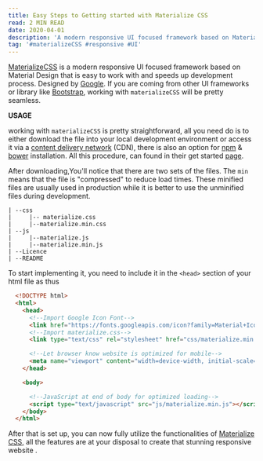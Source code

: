 ```yaml
---
title: Easy Steps to Getting started with Materialize CSS
read: 2 MIN READ
date: 2020-04-01
description: 'A modern responsive UI focused framework based on Material Design'
tag: '#materializeCSS #responsive #UI'
---
```


[MaterializeCSS](https://materializecss.com/) is a modern responsive UI focused framework based on Material Design that is easy to work with and speeds up development process. Designed by [Google](www.google.com). If you are coming from other UI frameworks or library like [Bootstrap](https://getbootstrap.com/),  working with `materializeCSS` will be pretty seamless.

**USAGE**

working with `materializeCSS` is pretty straightforward,  all you need do is to either download the file into your local development environment or access it via a [content delivery network](https://cdnjs.com/libraries/materialize) (CDN),  there is also an option for [npm](https://www.npmjs.com/) & [bower](https://bower.io/) installation.  All this procedure,  can found in their get started [page](https://materializecss.com/getting-started.html).


After downloading,You'll notice that there are two sets of the files. The `min` means that the file is "compressed" to reduce load times. These minified files are usually used in production while it is better to use the unminified files during development.

```str
| --css
|     |-- materialize.css 
|     |--materialize.min.css
| --js
|     |--materialize.js
|     |--materialize.min.js
| --Licence 
| --README
```

To start implementing it,  you need to include it in the `<head>` section of your html file as thus

```html
  <!DOCTYPE html>
  <html>
    <head>
      <!--Import Google Icon Font-->
      <link href="https://fonts.googleapis.com/icon?family=Material+Icons" rel="stylesheet">
      <!--Import materialize.css-->
      <link type="text/css" rel="stylesheet" href="css/materialize.min.css"  media="screen,projection"/>

      <!--Let browser know website is optimized for mobile-->
      <meta name="viewport" content="width=device-width, initial-scale=1.0"/>
    </head>

    <body>

      <!--JavaScript at end of body for optimized loading-->
      <script type="text/javascript" src="js/materialize.min.js"></script>
    </body>
  </html>
```

After that is set up,  you can now fully utilize the functionalities of [Materialize CSS,](https://materializecss.com/getting-started.html)  all the features are at your disposal to create that stunning responsive website .
